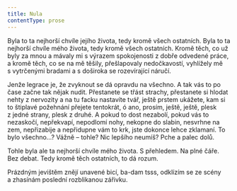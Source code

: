 ```yaml
---
title: Nula
contentType: prose
---
```


  

Byla to ta nejhorší chvíle jejího života, tedy kromě všech ostatních. Byla to ta nejhorší chvíle mého života, tedy kromě všech ostatních. Kromě těch, co už byly za mnou a mávaly mi s výrazem spokojenosti z dobře odvedené práce, a kromě těch, co se na mě těšily, přešlapovaly nedočkavostí, vyhlížely mě s vytrčenými bradami a s doširoka se rozevírající náručí.

Jenže legrace je, že zvyknout se dá opravdu na všechno. A tak vás to po čase začne tak nějak nudit. Přestanete se třást strachy, přestanete si hlodat nehty z nervozity a na tu facku nastavíte tvář, ještě prstem ukážete, kam si to štiplavé požehnání přejete tentokrát, ó ano, prosím, ještě, ještě, plesk z jedné strany, plesk z druhé. A pokud to dost nezabolí, pokud vás to nezaskočí, nepřekvapí, nepodlomí nohy, nekopne do slabin, nesvrhne na zem, nepřizabije a nepřidupne vám to krk, jste dokonce lehce zklamaní. To bylo všechno…? Vážně – tohle? Nic lepšího neumíš? Pche a palec dolů.

Tohle byla ale ta nejhorší chvíle mého života. S přehledem. Na plné čáře. Bez debat. Tedy kromě těch ostatních, to dá rozum.

Prázdným jevištěm znějí unavené bicí, ba-dam tsss, odklízím se ze scény a zhasínám poslední rozblikanou zářivku.
